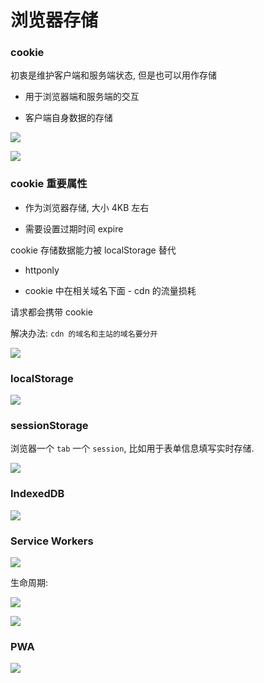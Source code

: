 # 浏览器存储

### cookie

初衷是维护客户端和服务端状态, 但是也可以用作存储

- 用于浏览器端和服务端的交互

- 客户端自身数据的存储

![](./media/52.png)

![](./media/53.png)

### cookie 重要属性

- 作为浏览器存储, 大小 4KB 左右

- 需要设置过期时间 expire

cookie 存储数据能力被 localStorage 替代

- httponly

- cookie 中在相关域名下面 - cdn 的流量损耗

请求都会携带 cookie

解决办法: `cdn 的域名和主站的域名要分开`

![](./media/54.png)

### localStorage

![](./media/55.png)

### sessionStorage

浏览器一个 `tab` 一个 `session`, 比如用于表单信息填写实时存储.

![](./media/56.png)

### IndexedDB

![](./media/57.png)

### Service Workers

![](./media/59.png)

生命周期:

![](./media/60.png)

![](./media/61.png)

### PWA

![](./media/58.png)